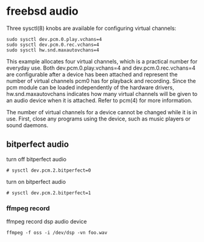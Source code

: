 # freebsd audio

Three sysctl(8) knobs are available for configuring virtual channels:

```
sudo sysctl dev.pcm.0.play.vchans=4
sudo sysctl dev.pcm.0.rec.vchans=4
sudo sysctl hw.snd.maxautovchans=4
```

This example allocates four virtual channels, which is a practical number for everyday use. Both dev.pcm.0.play.vchans=4 and dev.pcm.0.rec.vchans=4 are configurable after a device has been attached and represent the number of virtual channels pcm0 has for playback and recording. Since the pcm module can be loaded independently of the hardware drivers, hw.snd.maxautovchans indicates how many virtual channels will be given to an audio device when it is attached. Refer to pcm(4) for more information.

The number of virtual channels for a device cannot be changed while it is in use. First, close any programs using the device, such as music players or sound daemons.

## bitperfect audio

turn off bitperfect audio

```
# sysctl dev.pcm.2.bitperfect=0
```

turn on bitperfect audio

```
# sysctl dev.pcm.2.bitperfect=1
```

### ffmpeg record 

ffmpeg record dsp audio device

```
ffmpeg -f oss -i /dev/dsp -vn foo.wav
```

